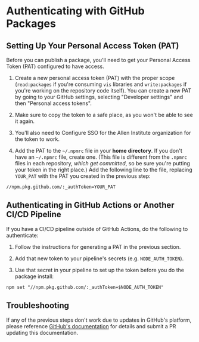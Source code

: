 # Authenticating with GitHub Packages

## Setting Up Your Personal Access Token (PAT)

Before you can publish a package, you'll need to get your Personal Access Token (PAT) configured to have access.

1. Create a new personal access token (PAT) with the proper scope (`read:packages` if you're consuming `vis` libraries and `write:packages` if you're working on the repository code itself). You can create a new PAT by going to your GitHub settings, selecting "Developer settings" and then "Personal access tokens".

2. Make sure to copy the token to a safe place, as you won't be able to see it again.

3. You'll also need to Configure SSO for the Allen Institute organization for the token to work.

4. Add the PAT to the `~/.npmrc` file in your **home directory**. If you don't have an `~/.npmrc` file, create one. (This file is different from the `.npmrc` files in each repository, _which get committed_, so be sure you're putting your token in the right place.) Add the following line to the file, replacing `YOUR_PAT` with the PAT you created in the previous step:

```
//npm.pkg.github.com/:_authToken=YOUR_PAT
```

## Authenticating in GitHub Actions or Another CI/CD Pipeline

If you have a CI/CD pipeline outside of GitHub Actions, do the following to authenticate:

1. Follow the instructions for generating a PAT in the previous section.

2. Add that new token to your pipeline's secrets (e.g. `NODE_AUTH_TOKEN`).

3. Use that secret in your pipeline to set up the token before you do the package install:

```
npm set "//npm.pkg.github.com/:_authToken=$NODE_AUTH_TOKEN"
```

## Troubleshooting

If any of the previous steps don't work due to updates in GitHub's platform, please reference [GitHub's documentation](https://docs.github.com/en/packages/working-with-a-github-packages-registry/working-with-the-npm-registry) for details and submit a PR updating this documentation.
